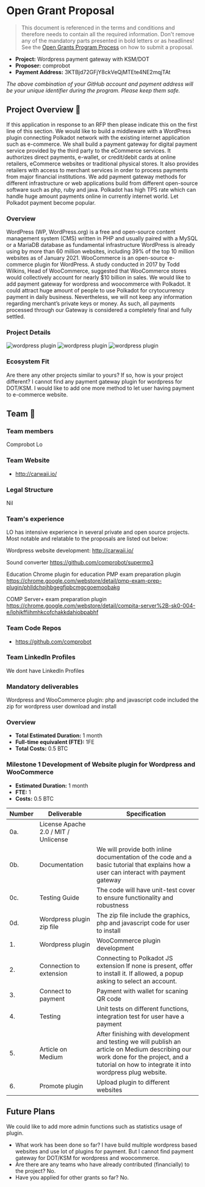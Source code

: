 # Open Grant Proposal

> This document is referenced in the terms and conditions and therefore needs to contain all the required information. Don't remove any of the mandatory parts presented in bold letters or as headlines! See the [Open Grants Program Process](https://github.com/w3f/Open-Grants-Program/blob/master/README_2.md) on how to submit a proposal.

* **Project:** Wordpress payment gateway with KSM/DOT 
* **Proposer:** comprobot
* **Payment Address:** 3KTBjd72GFjY8ckVeQjMTEte4NE2mqjTAt

*The above combination of your GitHub account and payment address will be your unique identifier during the program. Please keep them safe.*

## Project Overview :page_facing_up: 
If this application in response to an RFP then please indicate this on the first line of this section.
We would like to build a middleware  with a WordPress plugin connecting Polkadot network with the existing internet application such as e-commerce.  We shall build a payment gateway for digital payment service provided by the third party to the eCommerce services. It authorizes direct payments, e-wallet, or credit/debit cards at online retailers, eCommerce websites or traditional physical stores. It also provides retailers with access to merchant services in order to process payments from major financial institutions. We add payment gateway methods for different infrastructure or web applications build from different open-source software such as php, ruby and java.  Polkadot has high TPS rate which can handle huge amount payments online in currently internet world. Let Polkadot payment become popular.
### Overview

WordPress (WP, WordPress.org) is a free and open-source content management system (CMS) written in PHP and usually paired with a MySQL or a MariaDB database as fundamental infrastructure
WordPress is already using by more than 60 million websites, including 39% of the top 10 million websites as of January 2021. WooCommerce is an open-source e-commerce plugin for WordPress. A study conducted in 2017 by Todd Wilkins, Head of WooCommerce, suggested that WooCommerce stores would collectively account for nearly $10 billion in sales. We would like to add payment gateway for wordpress and woocommerce with Polkadot. It could attract huge amount of people to use Polkadot for crytocurrency payment in daily business. Nevertheless, we will not keep any information regarding merchant’s private keys or money. As such, all payments processed through our Gateway is considered a completely final and fully settled.


### Project Details 
![wordpress plugin](https://raw.githubusercontent.com/comprobot/Open-Grants-Program/master/src/wordpress-plugin-setting.png)
![wordpress plugin](https://raw.githubusercontent.com/comprobot/Open-Grants-Program/master/src/wordpress-payment.png)
![wordpress plugin](https://raw.githubusercontent.com/comprobot/Open-Grants-Program/master/src/wordpress-payment2.png)



### Ecosystem Fit 
Are there any other projects similar to yours? If so, how is your project different?
I cannot find any payment gateway plugin for wordpress for DOT/KSM. I would like to add one more method to let user having payment to e-commerce website.

## Team :busts_in_silhouette:

### Team members

Comprobot Lo

### Team Website	
* http://carwaii.io/

### Legal Structure 
Nil

### Team's experience
LO has intensive experience in several private and open source projects. Most notable and relatable to the proposals are listed out below:

Wordpress website development:
http://carwaii.io/

Sound converter
https://github.com/comprobot/supermp3

Education Chrome plugin for education
PMP exam preparation plugin
https://chrome.google.com/webstore/detail/pmp-exam-prep-plugin/phlldchpjhbgegfjpbcmgcgoemoobakg

COMP Server+ exam preparation plugin
https://chrome.google.com/webstore/detail/compita-server%2B-sk0-004-e/lohjkffiihmhkcofchakkdahiobpabhf


### Team Code Repos
* https://github.com/comprobot


### Team LinkedIn Profiles
We dont have LinkedIn Profiles

###  Mandatory deliverables 
Wordpress and WooCommerce plugin:  php and javascript code included the zip for wordpress user download and install 


### Overview
* **Total Estimated Duration:** 1 month
* **Full-time equivalent (FTE):**  1FE
* **Total Costs:** 0.5 BTC

### Milestone 1 Development of Website plugin for Wordpress and WooCommerce 
* **Estimated Duration:** 1 month
* **FTE:**  1
* **Costs:** 0.5 BTC

| Number | Deliverable | Specification |
| ------------- | ------------- | ------------- |
| 0a. | License	Apache 2.0 / MIT / Unlicense  |  |
| 0b. | Documentation  |We will provide both inline documentation of the code and a basic tutorial that explains how a user can interact with payment gateway|
| 0c. | Testing Guide  |The code will have unit-test cover to ensure functionality and robustness |
| 0d. | Wordpress plugin zip file | The zip file include the graphics,  php and javascript code for user to install |
| 1. | Wordpress plugin  | WooCommerce plugin development |
| 2. | Connection to extension | Connecting to Polkadot JS extension	If none is present, offer to install it. If allowed, a popup asking to select an account.|  
| 3. | Connect to payment | Payment with wallet for scaning QR code|  
| 4. | Testing | Unit tests on different functions, integration test for user have a payment|
| 5. | Article on Medium|  After finishing with development and testing we will publish an article on Medium describing our work done for the project, and a tutorial on how to integrate it into wordpress plug website.|
| 6. | Promote plugin| Upload plugin to different websites|



## Future Plans
We could like to add more admin functions such as statistics usage of plugin. 


* What work has been done so far? I have build multiple wordpress based websites and use lot of plugins for payment. But I cannot find payment gateway for DOT/KSM for wordpress and woocommerce.
* Are there are any teams who have already contributed (financially) to the project? No.
* Have you applied for other grants so far? No.
